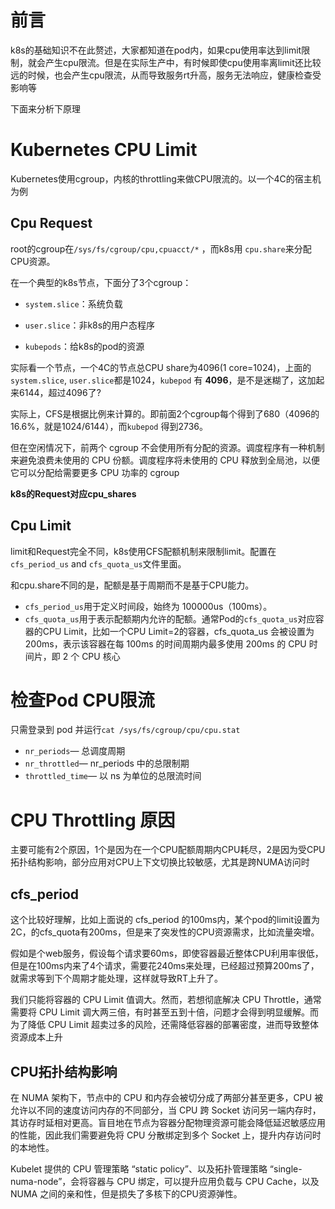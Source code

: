 # 前言

k8s的基础知识不在此赘述，大家都知道在pod内，如果cpu使用率达到limit限制，就会产生cpu限流。但是在实际生产中，有时候即使cpu使用率离limit还比较远的时候，也会产生cpu限流，从而导致服务rt升高，服务无法响应，健康检查受影响等

下面来分析下原理

# Kubernetes CPU Limit

Kubernetes使用cgroup，内核的throttling来做CPU限流的。以一个4C的宿主机为例

## Cpu Request

root的cgroup在`/sys/fs/cgroup/cpu,cpuacct/*` ，而k8s用 `cpu.share`来分配CPU资源。

在一个典型的k8s节点，下面分了3个cgroup：

- `system.slice`：系统负载

-  `user.slice`：非k8s的用户态程序

- `kubepods`：给k8s的pod的资源

实际看一个节点，一个4C的节点总CPU share为4096(1 core=1024)，上面的`system.slice`, `user.slice`都是1024，`kubepod` 有 **4096**，是不是迷糊了，这加起来6144，超过4096了?

实际上，CFS是根据比例来计算的。即前面2个cgroup每个得到了680（4096的16.6%，就是1024/6144），而`kubepod` 得到2736。

但在空闲情况下，前两个 cgroup 不会使用所有分配的资源。调度程序有一种机制来避免浪费未使用的 CPU 份额。调度程序将未使用的 CPU 释放到全局池，以便它可以分配给需要更多 CPU 功率的 cgroup

**k8s的Request对应cpu_shares**

## Cpu Limit

limit和Request完全不同，k8s使用CFS配额机制来限制limit。配置在 `cfs_period_us` and `cfs_quota_us`文件里面。

和cpu.share不同的是，配额是基于周期而不是基于CPU能力。

- `cfs_period_us`用于定义时间段，始终为 100000us（100ms）。
- `cfs_quota_us`用于表示配额期内允许的配额。通常Pod的`cfs_quota_us`对应容器的CPU Limit，比如一个CPU Limit=2的容器，cfs_quota_us 会被设置为200ms，表示该容器在每 100ms 的时间周期内最多使用 200ms 的 CPU 时间片，即 2 个 CPU 核心



# 检查Pod CPU限流

只需登录到 pod 并运行`cat /sys/fs/cgroup/cpu/cpu.stat`

- `nr_periods`— 总调度周期
- `nr_throttled`— nr_periods 中的总限制期
- `throttled_time`— 以 ns 为单位的总限流时间

# CPU Throttling 原因

主要可能有2个原因，1个是因为在一个CPU配额周期内CPU耗尽，2是因为受CPU拓扑结构影响，部分应用对CPU上下文切换比较敏感，尤其是跨NUMA访问时

## cfs_period

这个比较好理解，比如上面说的 cfs_period 的100ms内，某个pod的limit设置为2C，的cfs_quota有200ms，但是来了突发性的CPU资源需求，比如流量突增。

假如是个web服务，假设每个请求要60ms，即使容器最近整体CPU利用率很低，但是在100ms内来了4个请求，需要花240ms来处理，已经超过预算200ms了，就需求等到下个周期才能处理，这样就导致RT上升了。

我们只能将容器的 CPU Limit 值调大。然而，若想彻底解决 CPU Throttle，通常需要将 CPU Limit 调大两三倍，有时甚至五到十倍，问题才会得到明显缓解。而为了降低 CPU Limit 超卖过多的风险，还需降低容器的部署密度，进而导致整体资源成本上升

## CPU拓扑结构影响

在 NUMA 架构下，节点中的 CPU 和内存会被切分成了两部分甚至更多，CPU 被允许以不同的速度访问内存的不同部分，当 CPU 跨 Socket 访问另一端内存时，其访存时延相对更高。盲目地在节点为容器分配物理资源可能会降低延迟敏感应用的性能，因此我们需要避免将 CPU 分散绑定到多个 Socket 上，提升内存访问时的本地性。

Kubelet 提供的 CPU 管理策略 “static policy”、以及拓扑管理策略 “single-numa-node”，会将容器与 CPU 绑定，可以提升应用负载与 CPU Cache，以及 NUMA 之间的亲和性，但是损失了多核下的CPU资源弹性。

